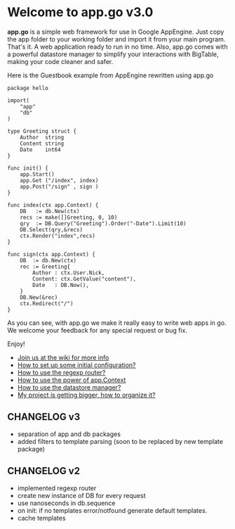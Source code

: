 Welcome to app.go v3.0
======================

**app.go** is a simple web framework for use in Google AppEngine. Just copy the app folder to your working folder and import it from your main program. That's it. A web application ready to run in no time. Also, app.go comes with a powerful datastore manager to simplify your interactions with BigTable, making your code cleaner and safer.


Here is the Guestbook example from AppEngine rewritten using app.go

    package hello

    import(
        "app"
        "db"
    )

    type Greeting struct {
        Author  string
        Content string
        Date    int64
    }

    func init() {
        app.Start()
        app.Get ("/index", index)
        app.Post("/sign" , sign )
    }

    func index(ctx app.Context) {
        DB   := db.New(ctx)
        recs := make([]Greeting, 0, 10)
        qry  := DB.Query("Greeting").Order("-Date").Limit(10)
        DB.Select(qry,&recs)
        ctx.Render("index",recs)
    }

    func sign(ctx app.Context) {
        DB  := db.New(ctx)
        rec := Greeting{
            Author : ctx.User.Nick,
            Content: ctx.GetValue("content"),
            Date   : DB.Now(),
        }
        DB.New(&rec)
        ctx.Redirect("/")
    }


As you can see, with app.go we make it really easy to write web apps in go. We welcome your feedback for any special request or bug fix.

Enjoy!

* [Join us at the wiki for more info](appgo/wiki)
* [How to set up some initial configuration?](appgo/wiki/config)
* [How to use the regexp router?](appgo/wiki/routing)
* [How to use the power of app.Context](appgo/wiki/context)
* [How to use the datastore manager?](appgo/wiki/datastore)
* [My project is getting bigger, how to organize it?](appgo/wiki/organize)


CHANGELOG v3
------------
* separation of app and db packages
* added filters to template parsing (soon to be replaced by new template package)


CHANGELOG v2
------------
* implemented regexp router
* create new instance of DB for every request
* use nanoseconds in db.sequence
* on init: if no templates error/notfound generate default templates.
* cache templates

